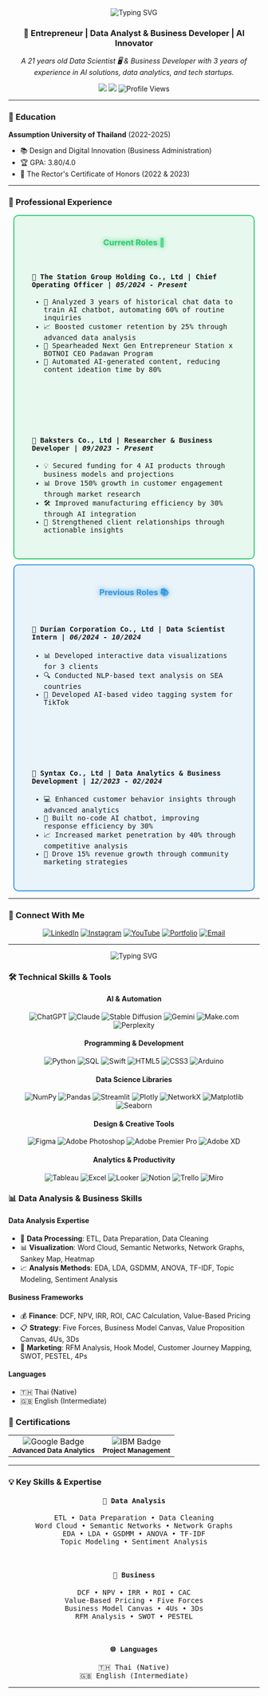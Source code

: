 <div align="center">
  <img src="https://readme-typing-svg.demolab.com?font=Fira+Code&size=32&duration=2800&pause=2000&color=A9FEF7&center=true&vCenter=true&width=940&lines=Hi+👋+I'm+Naruebet+Aungsirikulthumrong" alt="Typing SVG" />
</div>

<h3 align="center">🚀 Entrepreneur | Data Analyst & Business Developer | AI Innovator</h3>

<div align="center">
  <p><i>A 21 years old Data Scientist 🖥️ & Business Developer with 3 years of experience in AI solutions, data analytics, and tech startups.</i></p>
</div> 

<div align="center">
  <a href="mailto:leonaruebet@gmail.com"><img src="https://img.shields.io/badge/Email-leonaruebet%40gmail.com-red?style=for-the-badge&logo=gmail&logoColor=white"></a>
  <a href="tel:+66917013333"><img src="https://img.shields.io/badge/Phone-+66_91701333-green?style=for-the-badge&logo=phone&logoColor=white"></a>
  <img src="https://komarev.com/ghpvc/?username=your-username&style=flat-square&color=blue" alt="Profile Views"/>
</div>

---

### 🧑 Education

**Assumption University of Thailand** (2022-2025)
- 📚 Design and Digital Innovation (Business Administration)
- 🏆 GPA: 3.80/4.0
- 🎯 The Rector's Certificate of Honors (2022 & 2023)

---

### 💼 Professional Experience

<div align="center">

<div style="border: 2px solid #2ecc71; border-radius: 10px; padding: 20px; margin: 10px; background: rgba(46, 204, 113, 0.1);">
  <h3 style="color: #2ecc71; text-shadow: 0 0 10px #2ecc71;">Current Roles 🌟</h3>
  
  <kbd>
    <div align="left" style="padding: 15px;">
      <h4>🏢 The Station Group Holding Co., Ltd | Chief Operating Officer | <i>05/2024 - Present</i></h4>
      <ul>
        <li>🤖 Analyzed 3 years of historical chat data to train AI chatbot, automating 60% of routine inquiries</li>
        <li>📈 Boosted customer retention by 25% through advanced data analysis</li>
        <li>🚀 Spearheaded Next Gen Entrepreneur Station x BOTNOI CEO Padawan Program</li>
        <li>🔄 Automated AI-generated content, reducing content ideation time by 80%</li>
      </ul>
    </div>
  </kbd>

  <br><br>

  <kbd>
    <div align="left" style="padding: 15px;">
      <h4>🏢 Baksters Co., Ltd | Researcher & Business Developer | <i>09/2023 - Present</i></h4>
      <ul>
        <li>💡 Secured funding for 4 AI products through business models and projections</li>
        <li>📊 Drove 150% growth in customer engagement through market research</li>
        <li>🛠️ Improved manufacturing efficiency by 30% through AI integration</li>
        <li>🤝 Strengthened client relationships through actionable insights</li>
      </ul>
    </div>
  </kbd>
</div>

<div style="border: 2px solid #3498db; border-radius: 10px; padding: 20px; margin: 10px; background: rgba(52, 152, 219, 0.1);">
  <h3 style="color: #3498db; text-shadow: 0 0 10px #3498db;">Previous Roles 📚</h3>

  <kbd>
    <div align="left" style="padding: 15px;">
      <h4>🏢 Durian Corporation Co., Ltd | Data Scientist Intern | <i>06/2024 - 10/2024</i></h4>
      <ul>
        <li>📊 Developed interactive data visualizations for 3 clients</li>
        <li>🔍 Conducted NLP-based text analysis on SEA countries</li>
        <li>🎥 Developed AI-based video tagging system for TikTok</li>
      </ul>
    </div>
  </kbd>

  <br><br>

  <kbd>
    <div align="left" style="padding: 15px;">
      <h4>🏢 Syntax Co., Ltd | Data Analytics & Business Development | <i>12/2023 - 02/2024</i></h4>
      <ul>
        <li>💻 Enhanced customer behavior insights through advanced analytics</li>
        <li>🤖 Built no-code AI chatbot, improving response efficiency by 30%</li>
        <li>📈 Increased market penetration by 40% through competitive analysis</li>
        <li>🚀 Drove 15% revenue growth through community marketing strategies</li>
      </ul>
    </div>
  </kbd>
</div>

</div>

---

### 🤝 Connect With Me

<div align="center">
  
[![LinkedIn](https://img.shields.io/badge/LinkedIn-0077B5?style=for-the-badge&logo=linkedin&logoColor=white)](https://www.linkedin.com/in/leonaruebet/)
[![Instagram](https://img.shields.io/badge/Instagram-E4405F?style=for-the-badge&logo=instagram&logoColor=white)](https://www.instagram.com/leonaruebet/)
[![YouTube](https://img.shields.io/badge/YouTube-FF0000?style=for-the-badge&logo=youtube&logoColor=white)](https://www.youtube.com/@leonaruebet)
[![Portfolio](https://img.shields.io/badge/Portfolio-FF7139?style=for-the-badge&logo=Firefox-Browser&logoColor=white)](https://naruebet.ireadcustomer.com)
[![Email](https://img.shields.io/badge/Email-D14836?style=for-the-badge&logo=gmail&logoColor=white)](mailto:leonaruebet@gmail.com)

</div>

---

<div align="center">
  <img src="https://readme-typing-svg.demolab.com?font=Fira+Code&size=24&duration=2800&pause=2000&color=A9FEF7&center=true&vCenter=true&width=940&lines=Innovating+at+the+intersection+of+Data,+AI,+and+Business!" alt="Typing SVG" />
</div>

### 🛠️ Technical Skills & Tools

<div align="center">

#### AI & Automation
![ChatGPT](https://img.shields.io/badge/ChatGPT-74aa9c?style=for-the-badge&logo=openai&logoColor=white)
![Claude](https://img.shields.io/badge/Claude-000000?style=for-the-badge)
![Stable Diffusion](https://img.shields.io/badge/Stable_Diffusion-FF9E0F?style=for-the-badge)
![Gemini](https://img.shields.io/badge/Gemini-4285F4?style=for-the-badge&logo=google&logoColor=white)
![Make.com](https://img.shields.io/badge/Make.com-2E77BC?style=for-the-badge)
![Perplexity](https://img.shields.io/badge/Perplexity-purple?style=for-the-badge)

#### Programming & Development
![Python](https://img.shields.io/badge/Python-3776AB?style=for-the-badge&logo=python&logoColor=white)
![SQL](https://img.shields.io/badge/SQL-4479A1?style=for-the-badge&logo=mysql&logoColor=white)
![Swift](https://img.shields.io/badge/Swift-FA7343?style=for-the-badge&logo=swift&logoColor=white)
![HTML5](https://img.shields.io/badge/HTML5-E34F26?style=for-the-badge&logo=html5&logoColor=white)
![CSS3](https://img.shields.io/badge/CSS3-1572B6?style=for-the-badge&logo=css3&logoColor=white)
![Arduino](https://img.shields.io/badge/Arduino-00979D?style=for-the-badge&logo=Arduino&logoColor=white)

#### Data Science Libraries
![NumPy](https://img.shields.io/badge/NumPy-013243?style=for-the-badge&logo=numpy&logoColor=white)
![Pandas](https://img.shields.io/badge/Pandas-150458?style=for-the-badge&logo=pandas&logoColor=white)
![Streamlit](https://img.shields.io/badge/Streamlit-FF4B4B?style=for-the-badge&logo=Streamlit&logoColor=white)
![Plotly](https://img.shields.io/badge/Plotly-3F4F75?style=for-the-badge&logo=plotly&logoColor=white)
![NetworkX](https://img.shields.io/badge/NetworkX-blue?style=for-the-badge)
![Matplotlib](https://img.shields.io/badge/Matplotlib-11557c?style=for-the-badge)
![Seaborn](https://img.shields.io/badge/Seaborn-3776AB?style=for-the-badge)

#### Design & Creative Tools
![Figma](https://img.shields.io/badge/Figma-F24E1E?style=for-the-badge&logo=figma&logoColor=white)
![Adobe Photoshop](https://img.shields.io/badge/Photoshop-31A8FF?style=for-the-badge&logo=adobe%20photoshop&logoColor=white)
![Adobe Premier Pro](https://img.shields.io/badge/Premier_Pro-9999FF?style=for-the-badge&logo=adobe%20premiere%20pro&logoColor=white)
![Adobe XD](https://img.shields.io/badge/Adobe_XD-FF61F6?style=for-the-badge&logo=adobe%20xd&logoColor=white)

#### Analytics & Productivity
![Tableau](https://img.shields.io/badge/Tableau-E97627?style=for-the-badge&logo=Tableau&logoColor=white)
![Excel](https://img.shields.io/badge/Excel-217346?style=for-the-badge&logo=microsoft-excel&logoColor=white)
![Looker](https://img.shields.io/badge/Looker-4285F4?style=for-the-badge&logo=looker&logoColor=white)
![Notion](https://img.shields.io/badge/Notion-000000?style=for-the-badge&logo=notion&logoColor=white)
![Trello](https://img.shields.io/badge/Trello-0052CC?style=for-the-badge&logo=trello&logoColor=white)
![Miro](https://img.shields.io/badge/Miro-050038?style=for-the-badge&logo=Miro&logoColor=white)

</div>

### 📊 Data Analysis & Business Skills

<div align="left">

#### Data Analysis Expertise
- 🔄 **Data Processing**: ETL, Data Preparation, Data Cleaning
- 📊 **Visualization**: Word Cloud, Semantic Networks, Network Graphs, Sankey Map, Heatmap
- 📈 **Analysis Methods**: EDA, LDA, GSDMM, ANOVA, TF-IDF, Topic Modeling, Sentiment Analysis

#### Business Frameworks
- 💰 **Finance**: DCF, NPV, IRR, ROI, CAC Calculation, Value-Based Pricing
- 📋 **Strategy**: Five Forces, Business Model Canvas, Value Proposition Canvas, 4Us, 3Ds
- 📢 **Marketing**: RFM Analysis, Hook Model, Customer Journey Mapping, SWOT, PESTEL, 4Ps

#### Languages
- 🇹🇭 Thai (Native)
- 🇬🇧 English (Intermediate)

</div>

### 📜 Certifications

<div align="center">
  <table>
    <tr>
      <td align="center">
        <img src="https://img.shields.io/badge/Issuer-Google-4285F4?style=for-the-badge&logo=google&logoColor=white" alt="Google Badge"/>
        <br>
        <sub><b>Advanced Data Analytics</b></sub>
      </td>
      <td align="center">
        <img src="https://img.shields.io/badge/Issuer-IBM-052FAD?style=for-the-badge&logo=ibm&logoColor=white" alt="IBM Badge"/>
        <br>
        <sub><b>Project Management</b></sub>
      </td>
    </tr>
  </table>
</div>

---

### 💡 Key Skills & Expertise

<div align="center">
  <kbd>
    <div align="center">
      <h4>🔄 Data Analysis</h4>
      <p>
        ETL • Data Preparation • Data Cleaning<br>
        Word Cloud • Semantic Networks • Network Graphs<br>
        EDA • LDA • GSDMM • ANOVA • TF-IDF<br>
        Topic Modeling • Sentiment Analysis
      </p>
    </div>
  </kbd>
  &nbsp;&nbsp;&nbsp;
  <kbd>
    <div align="center">
      <h4>💼 Business</h4>
      <p>
        DCF • NPV • IRR • ROI • CAC<br>
        Value-Based Pricing • Five Forces<br>
        Business Model Canvas • 4Us • 3Ds<br>
        RFM Analysis • SWOT • PESTEL
      </p>
    </div>
  </kbd>
  &nbsp;&nbsp;&nbsp;
  <kbd>
    <div align="center">
      <h4>🌐 Languages</h4>
      <p>
        🇹🇭 Thai (Native)<br>
        🇬🇧 English (Intermediate)
      </p>
    </div>
  </kbd>
</div>

---

